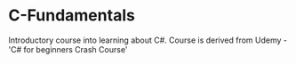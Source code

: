 # C-Fundamentals
Introductory course into learning about C#. Course is derived from Udemy - 'C# for beginners Crash Course'

